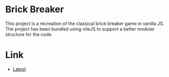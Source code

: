 # Brick Breaker

This project is a recreation of the classical brick breaker game in vanilla JS. The project has been bundled using viteJS to support a better modular structure for the code.

# Link

+ [Latest](https://prince-thind.github.io/brick-breaker)